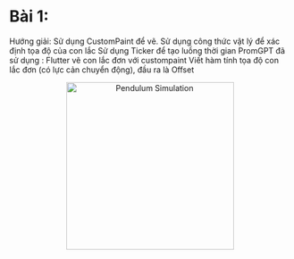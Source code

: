 # Bài 1:
Hướng giải: 
Sử dụng CustomPaint để vẽ.
Sử dụng công thức vật lý để xác định tọa độ của con lắc
Sử dụng Ticker để tạo luồng thời gian
PromGPT đã sử dụng : 
Flutter vẽ con lắc đơn với custompaint
Viết hàm tính tọa độ con lắc đơn (có lực cản chuyển động),
đầu ra là Offset
<p align="center">
  <img src="3.gif" alt="Pendulum Simulation" width="300">
</p>